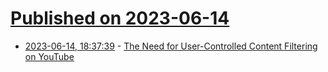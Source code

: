 # [Published on 2023-06-14](index.md)

* [2023-06-14, 18:37:39](https://lobste.rs/s/di6yo6/need_for_user_controlled_content) - [The Need for User-Controlled Content Filtering on YouTube](https://algustionesa.com/youtube-content-filter/)
